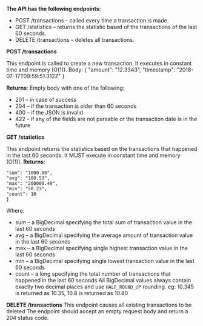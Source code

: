 **The API has the following endpoints:**
* POST /transactions – called every time a transaction is made.
* GET /statistics – returns the statistic based of the transactions of the last 60 seconds.
* DELETE /transactions – deletes all transactions.

**POST /transactions**

This endpoint is called to create a new transaction. It executes in constant time and memory (O(1)).
Body:
{
"amount": "12.3343",
"timestamp": "2018-07-17T09:59:51.312Z"
}

**Returns**: Empty body with one of the following:
* 201 – in case of success
* 204 – if the transaction is older than 60 seconds
* 400 – if the JSON is invalid
* 422 – if any of the fields are not parsable or the transaction date is in the future


**GET /statistics**

This endpoint returns the statistics based on the transactions that happened in the last 60 seconds. It MUST execute in constant time and memory (O(1)).
**Returns**:

```json{
"sum": "1000.00",
"avg": "100.53",
"max": "200000.49",
"min": "50.23",
"count": 10
}
```

Where:
* sum – a BigDecimal specifying the total sum of transaction value in the last 60 seconds
* avg – a BigDecimal specifying the average amount of transaction value in the last 60 seconds
* max – a BigDecimal specifying single highest transaction value in the last 60 seconds
* min – a BigDecimal specifying single lowest transaction value in the last 60 seconds
* count – a long specifying the total number of transactions that happened in the last 60 seconds
  All BigDecimal values always contain exactly two decimal places and use `HALF_ROUND_UP` rounding. eg: 10.345 is returned as 10.35, 10.8 is returned as 10.80

**DELETE /transactions**
This endpoint causes all existing transactions to be deleted
The endpoint should accept an empty request body and return a 204 status code.